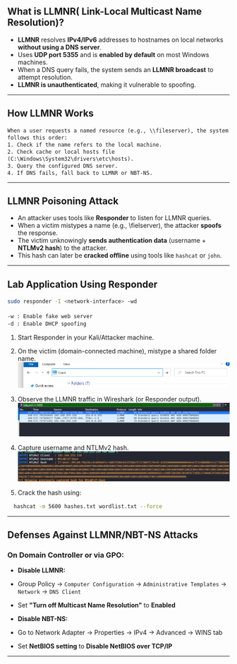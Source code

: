 
##  What is LLMNR( Link-Local Multicast Name Resolution)?

- **LLMNR** resolves **IPv4/IPv6** addresses to hostnames on local networks **without using a DNS server**.
- Uses **UDP port 5355** and is **enabled by default** on most Windows machines.
- When a DNS query fails, the system sends an **LLMNR broadcast** to attempt resolution.
-  **LLMNR is unauthenticated**, making it vulnerable to spoofing.

---


## How LLMNR Works

```text
When a user requests a named resource (e.g., \\fileserver), the system follows this order:
1. Check if the name refers to the local machine.
2. Check cache or local hosts file (C:\Windows\System32\drivers\etc\hosts).
3. Query the configured DNS server.
4. If DNS fails, fall back to LLMNR or NBT-NS.
```
---

## LLMNR Poisoning Attack

- An attacker uses tools like **Responder** to listen for LLMNR queries.
- When a victim mistypes a name (e.g., \\fielserver), the attacker **spoofs** the response.
- The victim unknowingly **sends authentication data** (username + **NTLMv2 hash**) to the attacker.
- This hash can later be **cracked offline** using tools like `hashcat` or `john`.



---

##  Lab Application Using Responder

```bash
sudo responder -I <network-interface> -wd

-w : Enable fake web server
-d : Enable DHCP spoofing
```

1. Start Responder in your Kali/Attacker machine.

2. On the victim (domain-connected machine), mistype a shared folder name.
 ![](images/search.png)
3. Observe the LLMNR traffic in Wireshark (or Responder output).
 ![](images/wire.png)
4. Capture username and NTLMv2 hash.
 ![](images/res.png)
5. Crack the hash using:

 ```bash
   hashcat -m 5600 hashes.txt wordlist.txt --force
 ```

---

##  Defenses Against LLMNR/NBT-NS Attacks

### On Domain Controller or via GPO:

-  **Disable LLMNR:**
  - Group Policy → `Computer Configuration` → `Administrative Templates` → `Network` → `DNS Client`
  - Set **"Turn off Multicast Name Resolution"** to **Enabled**

-  **Disable NBT-NS:**
  - Go to Network Adapter → Properties → IPv4 → Advanced → WINS tab
  - Set **NetBIOS setting** to **Disable NetBIOS over TCP/IP**


---

